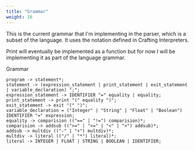 ```yaml
---
title: "Grammar"
weight: 16
---
```


This is the current grammar that I'm implementing in the parser, which is a subset of the language. It uses the notation defined in Crafting Interpreters.

Print will eventually be implemented as a function but for now I will be implementing it as part of the language grammar.

Grammar
```grammar
program -> statement*;
statement -> (expression_statement | print_statement | exit_statement | variable_declaration) ";";
expression_statement -> IDENTIFIER "=" equality | equality;
print_statement -> print "(" equality ")";
exit_statement -> exit "(" ")";
variable_declaration = ("Integer" | "String" | "Float" | "Boolean") IDENTIFIER "=" expression; 
equality -> comparision (("==" | "!=") comparision)*;
comparision -> addsub ((">=" | "<=" | "<" | ">") addsub)*;
addsub -> multdiv (("-" | "+") multdiv)*;
multdiv -> literal (("/" | "*") literal)*;
literal -> INTEGER | FLOAT | STRING | BOOLEAN | IDENTIFIER;
```
